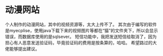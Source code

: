# 动漫网站
个人制作的动漫网站，其中的视频资源等，太大上传不了。
其次由于编写的软件是myecplise，使用java下载下来的视频图片等都在“猫”的文件夹下，所以会显示错误，而数据库使用的是sqlsever。
短信功能中，我把发送短信给取消了，因为担心有人恶意发送验证码，毕竟验证码的费用是按条算的，哈哈。
希望路过的大佬能够提出建议。
